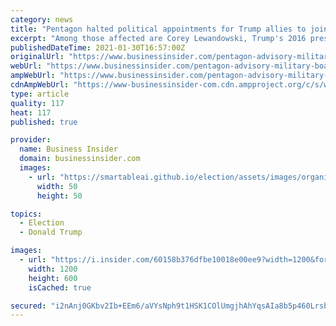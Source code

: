 ```yaml
---
category: news
title: "Pentagon halted political appointments for Trump allies to join defense advisory boards"
excerpt: "Among those affected are Corey Lewandowski, Trump's 2016 presidential campaign manager, and David Bossie, a deputy campaign manager for Trump."
publishedDateTime: 2021-01-30T16:57:00Z
originalUrl: "https://www.businessinsider.com/pentagon-advisory-military-boards-lloyd-austin-review-trump-loyalists-2021-1"
webUrl: "https://www.businessinsider.com/pentagon-advisory-military-boards-lloyd-austin-review-trump-loyalists-2021-1"
ampWebUrl: "https://www.businessinsider.com/pentagon-advisory-military-boards-lloyd-austin-review-trump-loyalists-2021-1?amp"
cdnAmpWebUrl: "https://www-businessinsider-com.cdn.ampproject.org/c/s/www.businessinsider.com/pentagon-advisory-military-boards-lloyd-austin-review-trump-loyalists-2021-1?amp"
type: article
quality: 117
heat: 117
published: true

provider:
  name: Business Insider
  domain: businessinsider.com
  images:
    - url: "https://smartableai.github.io/election/assets/images/organizations/businessinsider.com-50x50.jpg"
      width: 50
      height: 50

topics:
  - Election
  - Donald Trump

images:
  - url: "https://i.insider.com/60158b376dfbe10018e00ee9?width=1200&format=jpeg"
    width: 1200
    height: 600
    isCached: true

secured: "i2nAnj0GKbv2Ib+EEm6/aVYsNph9t1HSK1COlUmgjhAhYqsAIa8b5p460Lrsb+/8eWkXWRmrWERQ7Bvkjo5hnDtYY5vNvaWB+x78v8u52YtAV80WZev7o7oAGnDskyssTgz0i7Lb9EzHH5wDY4IgSk41Wjrms9L0h8FGGgRJwpkB0DqbKyfyvj6VPOzbWPHvnVkkXCY0r5jBUI4PtPB2B1gvLY7VaVTKD1/qkbol70L7BKjLTBX9Q88Nm5ROycXMQxUQ4SD0xJHXLHXUIaSEQ6be46rIJ3g1uNOczVhNkxA75bxqGgBBiKa9SNIR3RE/+JKS0IznbZt/QHRlz5kYGOnzsGSrfBYlkgpDgspESaA=;yNWxv1qL27qdG3mC8HzlMg=="
---
```


